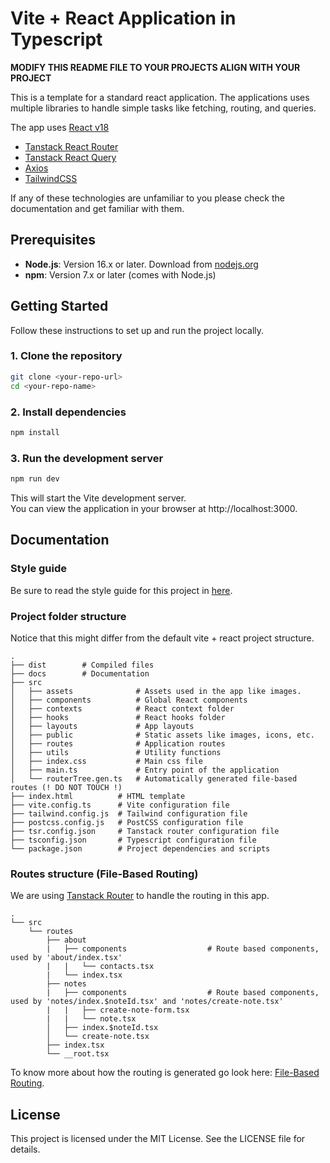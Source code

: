 # Vite + React Application in Typescript

**MODIFY THIS README FILE TO YOUR PROJECTS ALIGN WITH YOUR PROJECT**

This is a template for a standard react application.
The applications uses multiple libraries to handle simple tasks like fetching, routing, and queries.

The app uses [React v18](https://18.react.dev/)

- [Tanstack React Router](https://tanstack.com/router/v1)
- [Tanstack React Query](https://tanstack.com/query/v5)
- [Axios](https://axios-http.com/docs/intro)
- [TailwindCSS](https://tailwindcss.com/)

If any of these technologies are unfamiliar to you please check the documentation and get familiar with them.

## Prerequisites

- **Node.js**: Version 16.x or later. Download from [nodejs.org](https://nodejs.org/)
- **npm**: Version 7.x or later (comes with Node.js)

## Getting Started

Follow these instructions to set up and run the project locally.

### 1. Clone the repository

```bash
git clone <your-repo-url>
cd <your-repo-name>
```

### 2. Install dependencies

```bash
npm install
```

### 3. Run the development server

```bash
npm run dev
```

This will start the Vite development server.  
You can view the application in your browser at http://localhost:3000.

## Documentation

### Style guide

Be sure to read the style guide for this project in [here](/).

### Project folder structure

Notice that this might differ from the default vite + react project structure.

    .
    ├── dist        # Compiled files
    ├── docs        # Documentation
    ├── src
    │   ├── assets              # Assets used in the app like images.
    │   ├── components          # Global React components
    │   ├── contexts            # React context folder
    │   ├── hooks               # React hooks folder
    │   ├── layouts             # App layouts
    │   ├── public              # Static assets like images, icons, etc.
    │   ├── routes              # Application routes
    │   ├── utils               # Utility functions
    │   ├── index.css           # Main css file
    │   ├── main.ts             # Entry point of the application
    │   └── routerTree.gen.ts   # Automatically generated file-based routes (! DO NOT TOUCH !)
    ├── index.html          # HTML template
    ├── vite.config.ts      # Vite configuration file
    ├── tailwind.config.js  # Tailwind configuration file
    ├── postcss.config.js   # PostCSS configuration file
    ├── tsr.config.json     # Tanstack router configuration file
    ├── tsconfig.json       # Typescript configuration file
    └── package.json        # Project dependencies and scripts

### Routes structure (File-Based Routing)

We are using [Tanstack Router](https://tanstack.com/router/v1/) to handle the routing in this app.  

    .
    └── src
        └── routes 
            ├── about
            |   ├── components                  # Route based components, used by 'about/index.tsx'
            |   |   └── contacts.tsx
            |   └── index.tsx
            ├── notes
            |   ├── components                  # Route based components, used by 'notes/index.$noteId.tsx' and 'notes/create-note.tsx'
            |   |   ├── create-note-form.tsx
            |   |   └── note.tsx
            │   ├── index.$noteId.tsx
            │   └── create-note.tsx
            ├── index.tsx
            └── __root.tsx

To know more about how the routing is generated go look here: [File-Based Routing](https://tanstack.com/router/v1/docs/framework/react/guide/file-based-routing).

## License

This project is licensed under the MIT License. See the LICENSE file for details.

